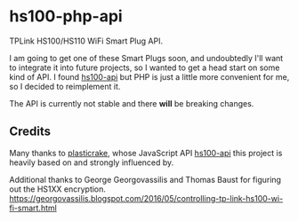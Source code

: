 # hs100-php-api
TPLink HS100/HS110 WiFi Smart Plug API. 

I am going to get one of these Smart Plugs soon, and undoubtedly I'll want to integrate it into future projects, so I wanted to get a head start on some kind of API. I found [hs100-api](https://github.com/plasticrake/hs100-api) but PHP is just a little more convenient for me, so I decided to reimplement it. 

The API is currently not stable and there **will** be breaking changes. 

## Credits
Many thanks to [plasticrake](https://github.com/plasticrake), whose JavaScript API [hs100-api](https://github.com/plasticrake/hs100-api) this project is heavily based on and strongly influenced by. 

Additional thanks to George Georgovassilis and Thomas Baust for figuring out the HS1XX encryption.
https://georgovassilis.blogspot.com/2016/05/controlling-tp-link-hs100-wi-fi-smart.html
